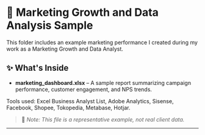 # 📁 Marketing Growth and Data Analysis Sample

This folder includes an example marketing performance I created during my work as a Marketing Growth and Data Analyst.

## ✨ What's Inside

- **marketing_dashboard.xlsx** – A sample report summarizing campaign performance, customer engagement, and NPS trends.

Tools used: Excel Business Analyst List, Adobe Analytics, Sisense, Facebook, Shopee, Tokopedia, Metabase, Hotjar.

> 📌 *Note: This file is a representative example, not real client data.*
---
